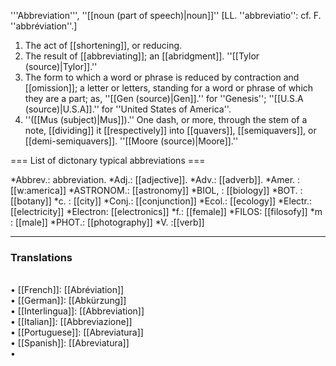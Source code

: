 '''Abbreviation''', ''[[noun (part of speech)|noun]]'' [LL. ''abbreviatio'': cf. F. ''abbr&eacute;viation''.]

<ol>
<li>The act of [[shortening]], or reducing.

<li> The result of [[abbreviating]]; an [[abridgment]]. ''[[Tylor (source)|Tylor]].''

<li> The form to which a word or phrase is reduced by contraction and [[omission]]; a letter or letters, standing for a word or phrase of which they are a part; as, ''[[Gen (source)|Gen]].'' for ''Genesis''; ''[[U.S.A (source)|U.S.A]].'' for ''United States of America''.

<li> ''([[Mus (subject)|Mus]]).'' One dash, or more, through the stem of a note, [[dividing]] it [[respectively]] into [[quavers]], [[semiquavers]], or [[demi-semiquavers]]. ''[[Moore (source)|Moore]].''
</ol>
=== List of dictonary typical abbreviations ===

*Abbrev.: abbreviation.
*Adj.: [[adjective]].
*Adv.: [[adverb]].
*Amer. : [[w:america]]
*ASTRONOM.: [[astronomy]]
*BIOL, : [[biology]]
*BOT. : [[botany]]
*c. : [[city]]
*Conj.: [[conjunction]]
*Ecol.: [[ecology]]
*Electr.: [[electricity]]
*Electron: [[electronics]]
*f.: [[female]]
*FILOS: [[filosofy]]
*m : [[male]]
*PHOT.: [[photography]]
*V. :[[verb]]














<HR> <P> <H3>Translations</H3>
<BR>• [[French]]: [[Abréviation]]
<BR>• [[German]]: [[Abkürzung]]
<BR>• [[Interlingua]]: [[Abbreviation]]
<BR>• [[Italian]]: [[Abbreviazione]]
<BR>• [[Portuguese]]: [[Abreviatura]]
<BR>• [[Spanish]]: [[Abreviatura]]
<BR>•